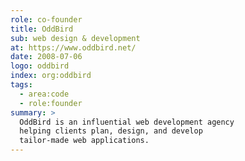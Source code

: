 ```yaml
---
role: co-founder
title: OddBird
sub: web design & development
at: https://www.oddbird.net/
date: 2008-07-06
logo: oddbird
index: org:oddbird
tags:
  - area:code
  - role:founder
summary: >
  OddBird is an influential web development agency
  helping clients plan, design, and develop
  tailor-made web applications.
---
```


